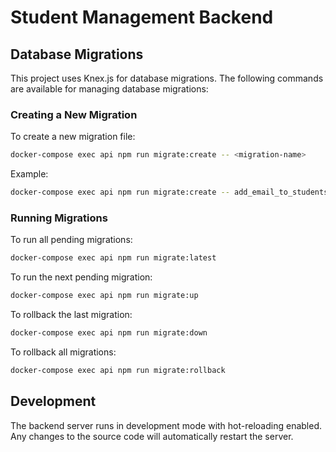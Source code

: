 # Student Management Backend

## Database Migrations

This project uses Knex.js for database migrations. The following commands are available for managing database migrations:

### Creating a New Migration
To create a new migration file:
```bash
docker-compose exec api npm run migrate:create -- <migration-name>
```
Example:
```bash
docker-compose exec api npm run migrate:create -- add_email_to_students
```

### Running Migrations
To run all pending migrations:
```bash
docker-compose exec api npm run migrate:latest
```

To run the next pending migration:
```bash
docker-compose exec api npm run migrate:up
```

To rollback the last migration:
```bash
docker-compose exec api npm run migrate:down
```

To rollback all migrations:
```bash
docker-compose exec api npm run migrate:rollback
```

## Development
The backend server runs in development mode with hot-reloading enabled. Any changes to the source code will automatically restart the server.
